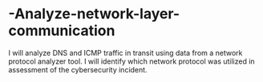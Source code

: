 # -Analyze-network-layer-communication
I will analyze DNS and ICMP traffic in transit using data from a network protocol analyzer tool. I will identify which network protocol was utilized in assessment of the cybersecurity incident. 
